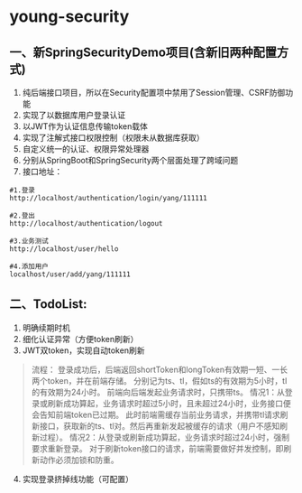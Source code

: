# young-security
## 一、新SpringSecurityDemo项目(含新旧两种配置方式)
1. 纯后端接口项目，所以在Security配置项中禁用了Session管理、CSRF防御功能
2. 实现了以数据库用户登录认证
3. 以JWT作为认证信息传输token载体
4. 实现了注解式接口权限控制（权限未从数据库获取）
5. 自定义统一的认证、权限异常处理器
6. 分别从SpringBoot和SpringSecurity两个层面处理了跨域问题
7. 接口地址：
```shell
#1.登录
http://localhost/authentication/login/yang/111111

#2.登出
http://localhost/authentication/logout

#3.业务测试
http://localhost/user/hello

#4.添加用户
localhost/user/add/yang/111111
```
## 二、TodoList:
1. 明确续期时机
2. 细化认证异常（方便token刷新）
3. JWT双token，实现自动token刷新
> 流程：
> 登录成功后，后端返回shortToken和longToken有效期一短、一长两个token，并在前端存储。
> 分别记为ts、tl，假如ts的有效期为5小时，tl的有效期为24小时。
> 前端向后端发起业务请求时，只携带ts。
> 情况1：从登录或刷新成功算起，业务请求时超过5小时，且未超过24小时，业务接口便会告知前端token已过期。
> 此时前端需缓存当前业务请求，并携带tl请求刷新接口，获取新的ts、tl对。然后再重新发起被缓存的请求（用户不感知刷新过程）。
> 情况2：从登录或刷新成功算起，业务请求时超过24小时，强制要求重新登录。
> 对于刷新token接口的请求，前端需要做好并发控制，即刷新动作必须加锁和防重。

4. 实现登录挤掉线功能（可配置）
